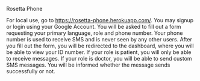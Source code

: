 Rosetta Phone

For local use, go to https://rosetta-phone.herokuapp.com/.
You may signup or login using your Google Account.
You will be asked to fill out a form requesting your primary language, role and phone number.
Your phone number is used to receive SMS and is never seen by any other users.
After you fill out the form, you will be redirected to the dashboard, where you will be able to view your ID number.
If your role is patient, you will only be able to receive messages.
If your role is doctor, you will be able to send custom SMS messages. You will be informed whether the message sends successfully or not.
